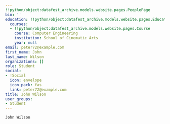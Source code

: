 ```yaml
---
!!python/object:datafest_archive.models.website.pages.PeoplePage
bio: ''
education: !!python/object:datafest_archive.models.website.pages.Education
  courses:
  - !!python/object:datafest_archive.models.website.pages.Course
    course: Computer Engineering
    institution: School of Cinematic Arts
    year: null
email: peter72@example.com
first_name: John
last_name: Wilson
organizations: []
role: Student
social:
- !Social
  icon: envelope
  icon_pack: fas
  link: peter72@example.com
title: John Wilson
user_groups:
- Student
---
```


    John Wilson
    